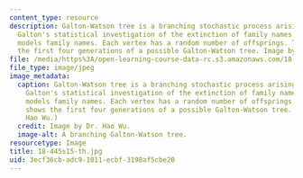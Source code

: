 ```yaml
---
content_type: resource
description: Galton-Watson tree is a branching stochastic process arising from Fracis
  Galton's statistical investigation of the extinction of family names. The process
  models family names. Each vertex has a random number of offsprings. The figure shows
  the first four generations of a possible Galton-Watson tree. Image by Dr. Hao Wu.
file: /media/https%3A/open-learning-course-data-rc.s3.amazonaws.com/18-445-introduction-to-stochastic-processes-spring-2015/3ecf36cbadc91011ecbf3198af5cbe20_18-445s15-th.jpg
file_type: image/jpeg
image_metadata:
  caption: Galton-Watson tree is a branching stochastic process arising from Fracis
    Galton's statistical investigation of the extinction of family names. The process
    models family names. Each vertex has a random number of offsprings. The figure
    shows the first four generations of a possible Galton-Watson tree. (Image by Dr.
    Hao Wu.)
  credit: Image by Dr. Hao Wu.
  image-alt: A branching Galton-Watson tree.
resourcetype: Image
title: 18-445s15-th.jpg
uid: 3ecf36cb-adc9-1011-ecbf-3198af5cbe20
---
```

